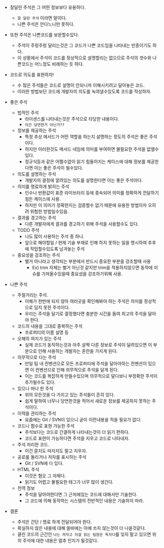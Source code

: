 - 잘달린 주석은 그 어떤 정보보다 유용하다.
	- `잘 달린 주석` 이라면 말이다.
	- 나쁜 주석은 안다느니만 못하다.
- 또한 주석은 나쁜코드를 보완할수있다.
	- 주석이 주렁주렁 달리는것은 그 코드가 나쁜 코드임을 나타내는 반증이기도 하다.
	- 이 상황에서 주석이 코드를 정상적으로 설명할리는 없으므로 주석의 갯수와 나쁜코드는 어느정도 비례하는 듯 하다.
- 코드로 의도를 표현하자!
	- 수 많은 주석들은 코드로 설명이 안되니까 이해시키려고 달아놓은 코드.
	- 이러한 방법보단 코드에 개발자의 의도를 녹여낼수있도록 코드를 작성하자.

- 좋은 주석
	- 법적인 주석
		- 라이센스를 나타내는것은 주석으로 타당한 내용이다.
		- `이건 당연한거 아닌가??`
	- 정보를 제공하는 주석
		- 특정 추상 메서드가 어떤 역할을 하는지 설명하는 정도의 주석은 좋은 주석이다.
		- 하지만 이러한것도 메서드 네임에 의미를 부여하면 불필요한 주석을 없앨수 있다.
		- 정규식등과 같은 어쩔수없이 읽기 힘들어지는 케이스에 대해 정보를 제공한다면 이는 좋은 주석이 될수있다.
	- 의도를 설명하는 주석
		- 개발자의 결정에 깔려있는 의도를 설명한다면 이는 좋은 주석이다.
	- 의미를 명료하게 밝히는 주석
		- 인수나 반환값이 표준 라이브러리 등에 종속되어 의미를 정확하게 전달하기 힘든 케이스에 사용.
		- 하지만 이 의미가 정확한지는 검증할수 없기 때문에 유용한 방법이자 오히려 위험한 방법일수있음.
	- 결과를 경고하는 주석
		- 다른 개발자에게 결과를 경고하기 위해 주석을 사용할수도 있다.
	- TODO 주석
		- 나도 많이 사용하는 주석 중 하나.
		- 앞으로 해야할일 / 현재 기술 부채로 인해 하지 못하는 일을 명시하여 추후에 작업할수있도록 남겨놓는 주석
	- 중요성을 강조하는 주석
		- 별거 아니라고 생각되는 부분에서 반드시 중요한 부분을 강조할때 사용
			- Ex) trim 자체는 별거 아닌것 같지만 trim을 적용하지않으면 동작에 이슈를 가져올수있을때 중요성을 강조하기위해 사용.
- 나쁜 주석
	- 주절거리는 주석.
		- 이해가 한번에 되지 않아 여러곳을 확인해봐야 하는 주석은 의미를 정상적으로 담지 못한 주석이다.
		- 우리는 주석을 달기로 결정했다면 충분한 시간을 들여 최고의 주석을 달아야 한다.
	- 코드의 내용을 그대로 중복하는 주석
		- 프로퍼티의 이름 설명 등
	- 오해의 여지가 있는 주석
		- 실제 코드가 동작하는것과 아주 살짝 다른 정보로 주석이 달려있으면 이 부분으로 인해 사용하는 개발자는 혼란을 가지게 된다.
	- 의무적으로 다는 주석
		- 만일 팀 내 컨벤션으로 모든 프로퍼티에 주석을 달아야하는 컨벤션이 있으면 이 컨벤션으로 인해 의무적으로 주석을 달게 된다.
		- 이는 코드를 복잡하게 만들수있으며 의무적으로 달다보니 부정확한 주석이 추가될수도 있다.
	- 있으나 마나 한 주석
		- 위의 모든것을 다 가지고 있는 주석들이 흔히 있다.
		- 쉽게 말하여 너무나 당연한것을 적어서 새로운 정보를 제공하지 못하는 주석이다.
	- 이력을 관리하는 주석
		- 요즘에는 Git / SVN이 있으니 굳이 이런내용을 적을 필요가 없다.
	- 코드나 함수로 표현 가능한 주석
		- 주석보다는 코드로 간결하게 나타내는것이 더 읽기 편하다.
		- 코드로 표현이 가능하다면 주석을 지우고 코드로 나타내자.
	- 주석 처리한 코드.
		- 이건 묻지도 따지지도 말고 지우자.
	- 공로를 돌리거나 저자를 표시하는 주석
		- Git / SVN에 다 있다.
	- HTML 주석
		- 이것은 혐오 그 자체다.
		- 읽기도 어렵고 불필요한 태그가 너무 많이 생긴다.
	- 전역 정보
		- 주석을 달아야한다면 그 근처에있는 코드에 대해서만 기술한다.
		- 그 코드에 의해 동작하는 시스템의 전반적인 내용은 기술하지 마라.


- 결론
	- 주석은 간단 / 명료 하게 전달되어야 한다.
	- 확실하지 않은 내용에 대해 쓸바에는 아예 쓰지 않는것이 더 나을것같다.
	- 클린 코드의 근간인 `나는 저자고 이걸 읽는 팀원은 독자다`를 잊지 말고 있으면 위의 주석에 대한 내용은 얼추 인지가 될것같다.